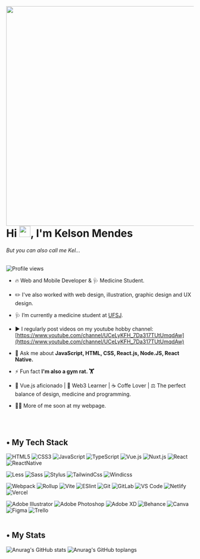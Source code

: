 <img align="right" height="590em" src="https://raw.githubusercontent.com/gist/KelsonMendes/1f22c8d33986531fbfa32c0d4bdcecde/raw/2c2b94c7245f442d18a41056eb7d1be9d6442f3a/Githubcard.svg"/>
<h1 align="left">Hi <img src="https://raw.githubusercontent.com/kaueMarques/kaueMarques/master/hi.gif" height="30px">, I'm Kelson Mendes</h1>
<h6><em>But you can also call me Kel...</em></h6>
<p align="left"> <img src="https://komarev.com/ghpvc/?username=kelsonmendes&color=orange" alt="Profile views" /> </p>

- 🔥 Web and Mobile Developer & 🩺 Medicine Student.

- ✏️ I've also worked with web design, illustration, graphic design and UX design.

- 🩺 I’m currently a medicine student at [UFSJ](https://www.ufsj.edu.br/).

- ▶️ I regularly post videos on my youtube hobby channel: [https://www.youtube.com/channel/UCeLyKFH_7Da317TUtUmqdAw](https://www.youtube.com/channel/UCeLyKFH_7Da317TUtUmqdAw)

- 💬 Ask me about **JavaScript, HTML, CSS, React.js, Node.JS, React Native.**

- ⚡ Fun fact **I'm also a gym rat.
 🏋️**
 
- 🖖 Vue.js aficionado | 🔐 Web3 Learner | ☕️ Coffe Lover | ⚖️ The perfect balance of design, medicine and programming.

- 👨‍💻 More of me soon at my webpage.

<br><br>
<h2>• My Tech Stack</h2>

![HTML5](https://img.shields.io/badge/-HTML5-%23E44D27?style=flat&logo=html5&logoColor=ffffff)
![CSS3](https://img.shields.io/badge/-CSS3-%231572B6?style=flat&logo=css3)
![JavaScript](https://img.shields.io/badge/-JavaScript-%23F7DF1C?style=flat&logo=javascript&logoColor=000000&labelColor=%23F7DF1C&color=%23FFCE5A)
![TypeScript](https://img.shields.io/badge/-TypeScript-007ACC?style=flat&logo=typescript&logoColor=white)
![Vue.js](https://img.shields.io/badge/-Vue.js-%232c3e50?style=flat&logo=vuedotjs)
![Nuxt.js](https://img.shields.io/badge/-Nuxt.js-%23282C34?style=flat&logo=nuxtdotjs)
![React](https://img.shields.io/badge/-React-%23282C34?style=flat&logo=react)
![ReactNative](https://img.shields.io/badge/React_Native-20232A?style=flat&logo=react&logoColor=61DAFB)

![Less](https://img.shields.io/badge/-Less-%231d365d?style=flat&logo=less&logoColor=ffffff)
![Sass](https://img.shields.io/badge/-Sass-%23CC6699?style=flat&logo=sass&logoColor=ffffff)
![Stylus](https://img.shields.io/badge/-Stylus-%23333333?style=flat&logo=stylus)
![TailwindCss](https://img.shields.io/badge/-TailwindCss-%231a202c?style=flat&logo=tailwind-css)
![Windicss](https://img.shields.io/badge/-WindiCss-%23000000?style=flat&logo=tailwind-css&&logoColor=48B0F1)

![Webpack](https://img.shields.io/badge/-Webpack-%232C3A42?style=flat&logo=webpack)
![Rollup](https://img.shields.io/badge/-Rollup-%23EC4A3F?style=flat&logo=rollupdotjs&logoColor=ffffff)
![Vite](https://img.shields.io/badge/-Vite-%23646CFF?style=flat&logo=vite&logoColor=ffffff)
![ESlint](https://img.shields.io/badge/-ESLint-%234B32C3?style=flat&logo=eslint)
![Git](https://img.shields.io/badge/-Git-%23F05032?style=flat&logo=git&logoColor=%23ffffff)
![GitLab](https://img.shields.io/badge/-GitLab-FCA121?style=flat&logo=gitlab)
![VS Code](https://img.shields.io/badge/-VSCode-%23007ACC?style=flat&logo=visual-studio-code)
![Netlify](https://img.shields.io/badge/-Netlify-%2300C7B7?style=flat&logo=netlify&logoColor=ffffff)
![Vercel](https://img.shields.io/badge/-Vercel-%23ffffff?style=flat&logo=vercel&logoColor=000000)

![Adobe Illustrator](https://img.shields.io/badge/Adobe%20Illustrator-FF9A00?style=flat&logo=adobe%20illustrator&logoColor=white)
![Adobe Photoshop](https://img.shields.io/badge/Adobe%20Photoshop-31A8FF?style=flat&logo=Adobe%20Photoshop&logoColor=black)
![Adobe XD](https://img.shields.io/badge/Adobe%20XD-470137?style=flat&logo=Adobe%20XD&logoColor=#FF61F6)
![Behance](https://img.shields.io/badge/Behance-0054F7?style=flat&logo=behance&logoColor=white)
![Canva](https://img.shields.io/badge/Canva-%2300C4CC.svg?&style=flat&logo=Canva&logoColor=white)
![Figma](https://img.shields.io/badge/Figma-F24E1E?style=flat&logo=figma&logoColor=white)
![Trello](https://img.shields.io/badge/Trello-0052CC?style=flat&logo=trello&logoColor=white)
<br><br>

<h2>• My Stats</h2>

![Anurag's GitHub stats](https://github-readme-stats.vercel.app/api?username=kelsonmendes&theme=codeSTACKr&show_icons=true&line_height=27&hide_border=true)
![Anurag's GitHub toplangs](https://github-readme-stats.vercel.app/api/top-langs/?username=kelsonmendes&theme=codeSTACKr&show_icons=true&hide_border=true)

<br><br>
